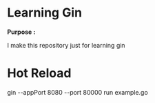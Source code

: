 <h1>Learning Gin</h1>

<b>Purpose :</b>
  <p> I make this repository just for learning gin </p>


<h1>Hot Reload</h1>
<p> gin --appPort 8080 --port 80000 run example.go</p>